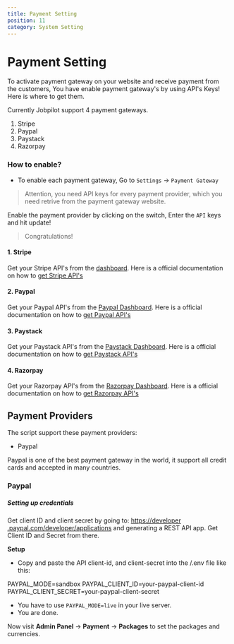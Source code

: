 ```yaml
---
title: Payment Setting
position: 11
category: System Setting
---
```


# Payment Setting
To activate payment gateway on your website and receive payment from the customers, You have enable payment gateway's by using API's Keys! Here is where to get them. 

Currently Jobpilot support 4 payment gateways.
1. Stripe
2. Paypal
3. Paystack
4. Razorpay


### How to enable?
- To enable each payment gateway, Go to `Settings` -> `Payment Gateway`

> Attention, you need API keys for every payment provider, which you need retrive from the payment gateway website.

Enable the payment provider by clicking on the switch, Enter the `API` keys and hit update! 

> Congratulations! 

#### 1. Stripe
Get your Stripe API's from the [dashboard](https://dashboard.stripe.com/). Here is a official documentation on how to [get Stripe API's](https://stripe.com/docs/keys)


#### 2. Paypal
Get your Paypal API's from the [Paypal Dashboard](https://paypal.com/). Here is a official documentation on how to [get Paypal API's](https://developer.paypal.com/home/)


#### 3. Paystack
Get your Paystack API's from the [Paystack Dashboard](https://paystack.com). Here is a official documentation on how to [get Paystack API's](https://paystack.zendesk.com/hc/en-us/articles/360011508199-How-do-I-generate-new-API-keys)


#### 4. Razorpay
Get your Razorpay API's from the [Razorpay Dashboard](https://razorpay.com/). Here is a official documentation on how to [get Razorpay API's](https://razorpay.com/docs/api/)



Payment Providers
-----------------

The script support these payment providers:

*   Paypal

Paypal is one of the best payment gateway in the world, it support all credit cards and accepted in many countries.

### Paypal

##### Setting up credentials

Get client ID and client secret by going to: [https://developer .paypal.com/developer/applications](https://developer.paypal.com/developer/applications) and generating a REST API app. Get Client ID and Secret from there.

**Setup**

*   Copy and paste the API client-id, and client-secret into the /.env file like this:

PAYPAL\_MODE=sandbox
PAYPAL\_CLIENT\_ID=your-paypal-client-id
PAYPAL\_CLIENT\_SECRET=your-paypal-client-secret

*   You have to use `PAYPAL_MODE=live` in your live server.
*   You are done.

Now visit **Admin Panel** -> **Payment** -> **Packages** to set the packages and currencies.

